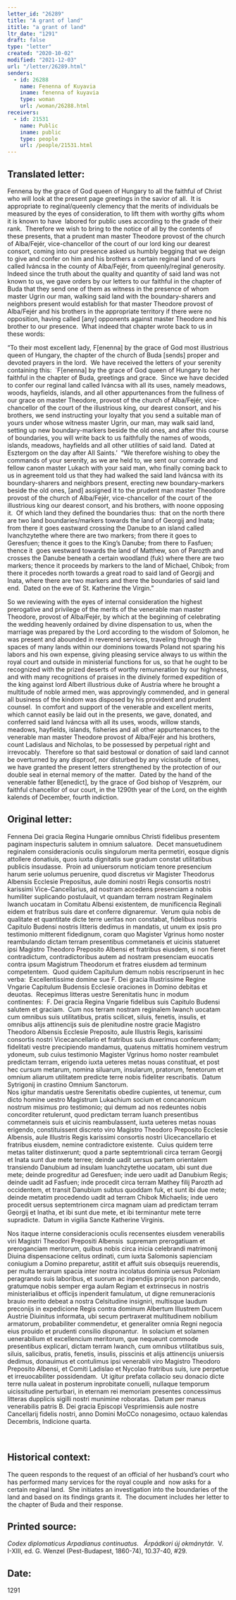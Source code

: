 ```yaml
---
letter_id: "26289"
title: "A grant of land"
ititle: "a grant of land"
ltr_date: "1291"
draft: false
type: "letter"
created: "2020-10-02"
modified: "2021-12-03"
url: "/letter/26289.html"
senders:
  - id: 26288
    name: Fenenna of Kuyavia
    iname: fenenna of kuyavia
    type: woman
    url: /woman/26288.html
receivers:
  - id: 21531
    name: Public
    iname: public
    type: people
    url: /people/21531.html
---
```

<h2> Translated letter:</h2><p>Fennena by the grace of God queen of Hungary to all the faithful of Christ who will look at the present page greetings in the savior of all.&nbsp; It is appropriate to reginal/queenly clemency that the merits of individuals be measured by the eyes of consideration, to lift them with worthy gifts whom it is known to have&nbsp; labored for public uses according to the grade of their rank.&nbsp; Therefore we wish to bring to the notice of all by the contents of these presents, that a prudent man master Theodore provost of the church of Alba/Fejér, vice-chancellor of the court of our lord king our dearest consort, coming into our presence asked us humbly begging that we deign to give and confer on him and his brothers a certain reginal land of ours called Iváncsa in the county of Alba/Fejér, from queenly/reginal generosity.&nbsp; Indeed since the truth about the quality and quantity of said land was not known to us, we gave orders by our letters to our faithful in the chapter of Buda that they send one of them as witness in the presence of whom master Ugrin our man, walking said land with the boundary-sharers and neighbors present would establish for that master Theodore provost of Alba/Fejér and his brothers in the appropriate territory if there were no opposition, having called [any] opponents against master Theodore and his brother to our presence.&nbsp; What indeed that chapter wrote back to us in these words:</p><p>“To their most excellent lady, F[enenna] by the grace of God most illustrious queen of Hungary, the chapter of the church of Buda [sends] proper and devoted prayers in the lord.&nbsp; We have received the letters of your serenity containing this:&nbsp; `F[enenna] by the grace of God queen of Hungary to her faithful in the chapter of Buda, greetings and grace.&nbsp; Since we have decided to confer our reginal land called Iváncsa with all its uses, namely meadows, woods, hayfields, islands, and all other appurtenances from the fullness of our grace on master Theodore, provost of the church of Alba/Fejér, vice-chancellor of the court of the illustrious king, our dearest consort, and his brothers, we send instructing your loyalty that you send a suitable man of yours under whose witness master Ugrin, our man, may walk said land, setting up new boundary-markers beside the old ones, and after this course of boundaries, you will write back to us faithfully the names of woods, islands, meadows, hayfields and all other utilities of said land.&nbsp; Dated at Esztergom on the day after All Saints.’&nbsp; “We therefore wishing to obey the commands of your serenity, as we are held to, we sent our comrade and fellow canon master Lukach with your said man, who finally coming back to us in agreement told us that they had walked the said land Iváncsa with its boundary-sharers and neighbors present, erecting new boundary-markers beside the old ones, [and] assigned it to the prudent man master Theodore provost of the church of Alba/Fejér, vice-chancellor of the court of the illustrious king our dearest consort, and his brothers, with noone opposing it.&nbsp; Of which land they defined the boundaries thus:&nbsp; that on the north there are two land boundaries/markers towards the land of Georgij and Inata; from there it goes eastward crossing the Danube to an island called Ivanchzytethe where there are two markers; from there it goes to Geresfuen; thence it goes to the King’s Danube; from there to Fasfuen; thence it&nbsp; goes westward towards the land of Matthew, son of Parozth and crosses the Danube beneath a certain woodland (fuk) where there are two markers; thence it proceeds by markers to the land of Michael, Chibok; from there it procedes north towards a great road to said land of Georgij and Inata, where there are two markers and there the boundaries of said land end.&nbsp; Dated on the eve of St. Katherine the Virgin.”</p><p>So we reviewing with the eyes of internal consideration the highest prerogative and privilege of the merits of the venerable man master Theodore, provost of Alba/Fejér, by which at the beginning of celebrating the wedding heavenly ordained by divine dispensation to us, when the marriage was prepared by the Lord according to the wisdom of Solomon, he was present and abounded in reverend services, traveling through the spaces of many lands within our dominions towards Poland not sparing his labors and his own expense, giving pleasing service always to us within the royal court and outside in ministerial functions for us, so that he ought to be recognized with the prized deserts of worthy remuneration by our highness, and with many recognitions of praises in the divinely formed expedition of the king against lord Albert illustrious duke of Austria where he brought a multitude of noble armed men, was approvingly commended, and in general all business of the kindom was disposed by his provident and prudent counsel.&nbsp; In comfort and support of the venerable and excellent merits, which cannot easily be laid out in the presents, we gave, donated, and conferred said land Iváncsa with all its uses, woods, willow stands, meadows, hayfields, islands, fisheries and all other appurtenances to the venerable man master Theodore provost of Alba/Fejér and his brothers, count Ladislaus and Nicholas, to be possessed by perpetual right and irrevocably.&nbsp; Therefore so that said bestowal or donation of said land cannot be overturned by any disproof, nor disturbed by any vicissitude&nbsp; of times, we have granted the present letters strengthened by the protection of our double seal in eternal memory of the matter.&nbsp; Dated by the hand of the venerable father B[enedict], by the grace of God bishop of Veszprém, our faithful chancellor of our court, in the 1290th year of the Lord, on the eighth kalends of December, fourth indiction. &nbsp;</p><h2 class="mt-4"> Original letter:</h2><p>Fennena Dei gracia Regina Hungarie omnibus Christi fidelibus presentem paginam inspecturis salutem in omnium saluatore.&nbsp; Decet mansuetudinem reginalem consideracionis oculis singulorum merita permetiri, eosque dignis attollere donatiuis, quos iuxta dignitatis sue gradum constat utilitatibus publicis insudasse.&nbsp; Proin ad uniuersorum noticiam tenore presencium harum serie uolumus peruenire, quod discretus vir Magister Theodorus Albensis Ecclesie Prepositus, aule domini nostri Regis consortis nostri karissimi Vice-Cancellarius, ad nostram accedens presenciam a nobis humiliter suplicando postulauit, vt quandam terram nostram Reginalem Iwanch uocatam in Comitatu Albensi existentem, de munificencia Reginali eidem et fratribus suis dare et conferre dignaremur.&nbsp; Verum quia nobis de qualitate et quantitate dicte terre ueritas non constabat, fidelibus nostris Capitulo Budensi nostris litteris dedimus in mandatis, ut unum ex ipsis pro testimonio mitterent fidedignum, coram quo Magister Vgrinus homo noster reambulando dictam terram presentibus commetaneis et uicinis statueret ipsi Magistro Theodoro Preposito Albensi et fratribus eiusdem, si non fieret contradictum, contradictoribus autem ad nostram presenciam euocatis contra ipsum Magistrum Theodorum et fratres eiusdem ad terminum competentem.&nbsp; Quod quidem Capitulum demum nobis rescripserunt in hec verba:&nbsp;&nbsp;Excellentissime domine sue F. Dei gracia Illustrissime Regine Vngarie Capitulum Budensis Ecclesie oraciones in Domino debitas et deuotas.&nbsp; Recepimus litteras uestre Serenitatis hunc in modum continentes:&nbsp;&nbsp;F. Dei gracia Regina Vngarie fidelibus suis Capitulo Budensi salutem et graciam.&nbsp; Cum nos terram nostram reginalem Iwanch uocatam cum omnibus suis utilitatibus, pratis scilicet, siluis, fenetis, insulis, et omnibus alijs attinencijs suis de plenitudine nostre gracie Magistro Theodoro Albensis Ecclesie Preposito, aule Illustris Regis, karissimi consortis nostri Vicecancellario et fratribus suis duxerimus conferendam; fidelitati vestre precipiendo mandamus, quatenus mittatis hominem vestrum ydoneum, sub cuius testimonio Magister Vgrinus homo noster reambulet predictam terram, erigendo iuxta ueteres metas nouas constituat, et post hec cursum metarum, nomina siluarum, insularum, pratorum, fenetorum et omnium aliarum utilitatem predicte terre nobis fideliter rescribatis.&nbsp; Datum Sytrigonij in crastino Omnium Sanctorum.<br>Nos igitur mandatis uestre Serenitatis obedire cupientes, ut tenemur, cum dicto homine uestro Magistrum Lukachium socium et concanonicum nostrum misimus pro testimonio; qui demum ad nos redeuntes nobis concorditer retulerunt, quod predictam terram Iuanch presentibus commetanneis suis et uicinis reambulassent, iuxta ueteres metas nouas erigendo, constituissent discreto viro Magistro Theodoro Preposito Ecclesie Albensis, aule Illustris Regis karissimi consortis nostri Uicecancellario et fratribus eiusdem, nemine contradictore existente.&nbsp; Cuius quidem terre metas taliter distinxerunt; quod a parte septemtrionali circa terram Georgij et Inata sunt due mete terree; deinde uadit uersus partem orientalem transiendo Danubium ad insulam Iuanchzytethe uocatam, ubi sunt due mete; deinde progreditur ad Geresfuen; inde uero uadit ad Danubium Regis; deinde uadit ad Fasfuen; inde procedit circa terram Mathey filij Parozth ad occidentem, et transit Danubium subtus quoddam fuk, et sunt ibi due mete; deinde metatim procedendo uadit ad terram Chibok Michaelis; inde uero procedit uersus septemtrionem circa magnam uiam ad predictam terram Georgij et Inatha, et ibi sunt due mete, et ibi terminantur mete terre supradicte.&nbsp; Datum in vigilia Sancte Katherine Virginis.</p><p>Nos itaque interne consideracionis oculis recensentes eiusdem venerabilis viri Magistri Theodori Prepositi Albensis&nbsp; supremam prerogatiuam et preroganciam meritorum, quibus nobis circa inicia celebrandi matrimonij Diuina dispensacione celitus ordinati, cum iuxta Salomonis sapienciam coniugium a Domino preparetur, astitit et affuit suis obsequijs reuerendis, per multa terrarum spacia inter nostra incolatus dominia uersus Poloniam peragrando suis laboribus, et suorum ac inpendijs proprijs non parcendo, gratumque nobis semper erga aulam Regiam et extrinsecus in nostris ministerialibus et officijs inpenderit famulatum, ut digne remuneracionis brauio merito debeat a nostra Celsitudine insigniri, multisque laudum preconijs in expedicione Regis contra dominum Albertum Illustrem Ducem Austrie Diuinitus informata, ubi secum pertraxerat multitudinem nobilium armatorum, probabiliter commendetur, et generaliter omnia Regni negocia eius prouido et prudenti consilio disponantur.&nbsp; In solacium et solamen uenerabilium et excellencium meritorum, que nequeunt commode presentibus explicari, dictam terram Iwanch, cum omnibus vtilitatibus suis, siluis, salicibus, pratis, fenetis, insulis, pisscinis et alijs attinencijs uniuersis dedimus, donauimus et contulimus ipsi venerabili viro Magistro Theodoro Preposito Albensi, et Comiti Ladislao et Nycolao fratribus suis, iure perpetue et irreuocabiliter possidendam.&nbsp; Ut igitur prefata collacio seu donacio dicte terre nulla ualeat in posterum inprobitate conuelli, nullaque temporum uicissitudine perturbari, in eternam rei memoriam presentes concessimus litteras dupplicis sigilli nostri munimine roboratas.&nbsp; Datum per manus venerabilis patris B. Dei gracia Episcopi Vesprimiensis aule nostre Cancellarij fidelis nostri, anno Domini MoCCo nonagesimo, octauo kalendas Decembris, Indicione quarta.</p><p>&nbsp;</p><h2 class="mt-4"> Historical context:</h2><p>The queen responds to the request of an official of her husband’s court who has performed many services for the royal couple and&nbsp; now asks for a certain reginal land.&nbsp; She initiates an investigation into the boundaries of the land and based on its findings grants it.&nbsp; The document includes her letter to the chapter of Buda and their response.&nbsp;&nbsp;</p><h2 class="mt-4"> Printed source:</h2><p><em>Codex diplomaticus Arpadianus continuatus.&nbsp; &nbsp;Árpádkori új okmánytár.</em>&nbsp; V. I-XIII, ed. G. Wenzel (Pest-Budapest, 1860-74),&nbsp;10.37-40, #29.</p><h2 class="mt-4"> Date:</h2>1291